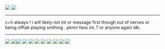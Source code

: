 ![](https://files.catbox.moe/hjpjgo.gif)
![](https://files.catbox.moe/hogc2t.gif)

---

c+h always ! i will likely not int or message first though out of nerves or being offtab playing smthing . pkmn fans int..? or anyone again idk.

---

![](https://files.catbox.moe/h7ksf9.jpg) ![](https://files.catbox.moe/tcpocq.gif)![](https://files.catbox.moe/autg76.gif) ![](https://files.catbox.moe/mthe3e.jpg) ![](https://files.catbox.moe/kpyh18.jpg) ![](https://files.catbox.moe/hwjrts.jpg) ![](https://files.catbox.moe/t63x7j.jpg) ![](https://files.catbox.moe/e4wa1k.gif) ![](https://files.catbox.moe/d7x4y6.jpg) ![](https://files.catbox.moe/xxp32b.jpg) ![](https://files.catbox.moe/62bso3.jpg)
